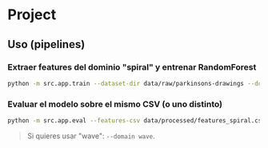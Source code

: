 # Project

## Uso (pipelines)

### Extraer features del dominio "spiral" y entrenar RandomForest
```bash
python -m src.app.train --dataset-dir data/raw/parkinsons-drawings --domain spiral   --features-csv data/processed/features_spiral.csv   --model-out models/rf_spiral.pkl
```

### Evaluar el modelo sobre el mismo CSV (o uno distinto)
```bash
python -m src.app.eval --features-csv data/processed/features_spiral.csv   --model models/rf_spiral.pkl --out-dir outputs/eval_spiral
```

> Si quieres usar "wave": `--domain wave`.
